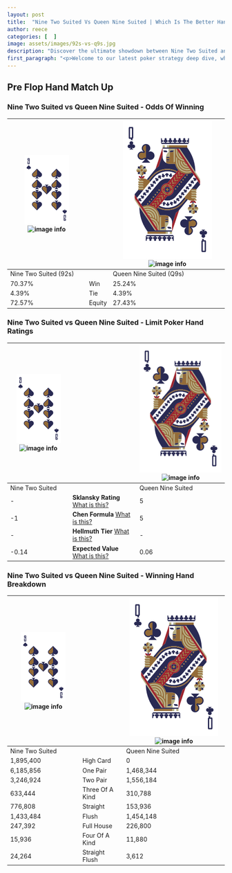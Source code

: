 ```yaml
---
layout: post
title:  "Nine Two Suited Vs Queen Nine Suited | Which Is The Better Hand In Poker? A Complete Guide"
author: reece
categories: [  ]
image: assets/images/92s-vs-q9s.jpg
description: "Discover the ultimate showdown between Nine Two Suited and Queen Nine Suited in poker! Uncover the odds, strategies, and scenarios where one hand triumphs over the other. Get ready to up your poker game with this thrilling analysis."
first_paragraph: "<p>Welcome to our latest poker strategy deep dive, where we're pitting two distinct hands against each other in a high-stakes showdown: Nine Two Suited vs Queen Nine Suited.</p><p>In the dynamic world of poker, every decision counts, and knowing which hand holds the upper hand is key to your success at the table.</p><p>In this article, we'll dissect these two hands, explore the scenarios where one dominates the other, and equip you with the knowledge to make strategic choices that can tip the odds in your favor.</p><p>Get ready to unravel the intriguing dynamics of these poker hands and elevate your game to new heights.</p>"
---
```




[comment]: # (sp0)

## Pre Flop Hand Match Up

<div class="table hand-ratings" markdown="1"> 



### Nine Two Suited vs Queen Nine Suited - Odds Of Winning


    
| ![image info](assets/images/hand1/9.png) ![image info](assets/images/hand1/2s.png) |  | ![image info](assets/images/hand2/Q.png) ![image info](assets/images/hand2/9s.png) |
| -------- | -------- | -------- |
| Nine Two Suited (92s) |  | Queen Nine Suited (Q9s) |
| 70.37% | Win | 25.24% |
| 4.39% | Tie | 4.39% |
| 72.57% | Equity | 27.43% |




[comment]: # (sp1)



### Nine Two Suited vs Queen Nine Suited - Limit Poker Hand Ratings


    
| ![image info](assets/images/hand1/9.png) ![image info](assets/images/hand1/2s.png) |  | ![image info](assets/images/hand2/Q.png) ![image info](assets/images/hand2/9s.png) |
| -------- | -------- | -------- |
| Nine Two Suited |  | Queen Nine Suited |
| - | **Sklansky Rating** [What is this?](/sklansky-rating-explained) | 5 |
| -1 | **Chen Formula** [What is this?](/chen-formula-explained) | 5 |
| - | **Hellmuth Tier** [What is this?](/Hellmuth-tier-explained) | - |
| -0.14 | **Expected Value** [What is this?](/expected-value-explained) | 0.06 |




[comment]: # (sp2)



### Nine Two Suited vs Queen Nine Suited - Winning Hand Breakdown


    
| ![image info](assets/images/hand1/9.png) ![image info](assets/images/hand1/2s.png) |  | ![image info](assets/images/hand2/Q.png) ![image info](assets/images/hand2/9s.png) |
| -------- | -------- | -------- |
| Nine Two Suited |  | Queen Nine Suited |
| 1,895,400 | High Card | 0 |
| 6,185,856 | One Pair | 1,468,344 |
| 3,246,924 | Two Pair | 1,556,184 |
| 633,444 | Three Of A Kind | 310,788 |
| 776,808 | Straight | 153,936 |
| 1,433,484 | Flush | 1,454,148 |
| 247,392 | Full House | 226,800 |
| 15,936 | Four Of A Kind | 11,880 |
| 24,264 | Straight Flush | 3,612 |




[comment]: # (sp3)



</div>

[comment]: # (sp4)



[comment]: # (sp5)

